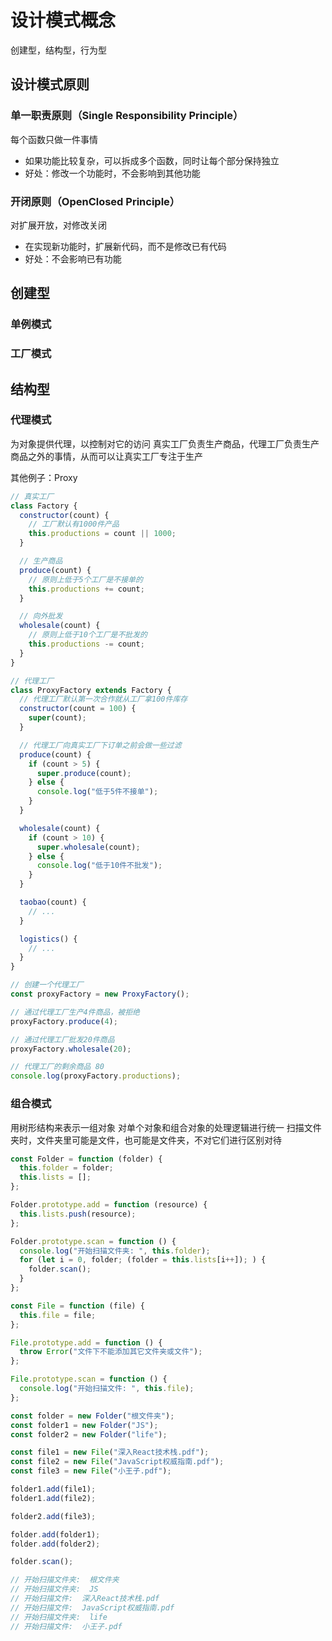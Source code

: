 # 设计模式概念

创建型，结构型，行为型

## 设计模式原则

### 单一职责原则（Single Responsibility Principle）

每个函数只做一件事情

- 如果功能比较复杂，可以拆成多个函数，同时让每个部分保持独立
- 好处：修改一个功能时，不会影响到其他功能

### 开闭原则（OpenClosed Principle）

对扩展开放，对修改关闭

- 在实现新功能时，扩展新代码，而不是修改已有代码
- 好处：不会影响已有功能

## 创建型

### 单例模式

### 工厂模式

## 结构型

### 代理模式

为对象提供代理，以控制对它的访问
真实工厂负责生产商品，代理工厂负责生产商品之外的事情，从而可以让真实工厂专注于生产

其他例子：Proxy

```js
// 真实工厂
class Factory {
  constructor(count) {
    // 工厂默认有1000件产品
    this.productions = count || 1000;
  }

  // 生产商品
  produce(count) {
    // 原则上低于5个工厂是不接单的
    this.productions += count;
  }

  // 向外批发
  wholesale(count) {
    // 原则上低于10个工厂是不批发的
    this.productions -= count;
  }
}

// 代理工厂
class ProxyFactory extends Factory {
  // 代理工厂默认第一次合作就从工厂拿100件库存
  constructor(count = 100) {
    super(count);
  }

  // 代理工厂向真实工厂下订单之前会做一些过滤
  produce(count) {
    if (count > 5) {
      super.produce(count);
    } else {
      console.log("低于5件不接单");
    }
  }

  wholesale(count) {
    if (count > 10) {
      super.wholesale(count);
    } else {
      console.log("低于10件不批发");
    }
  }

  taobao(count) {
    // ...
  }

  logistics() {
    // ...
  }
}

// 创建一个代理工厂
const proxyFactory = new ProxyFactory();

// 通过代理工厂生产4件商品，被拒绝
proxyFactory.produce(4);

// 通过代理工厂批发20件商品
proxyFactory.wholesale(20);

// 代理工厂的剩余商品 80
console.log(proxyFactory.productions);
```

### 组合模式

用树形结构来表示一组对象
对单个对象和组合对象的处理逻辑进行统一
扫描文件夹时，文件夹里可能是文件，也可能是文件夹，不对它们进行区别对待

```js
const Folder = function (folder) {
  this.folder = folder;
  this.lists = [];
};

Folder.prototype.add = function (resource) {
  this.lists.push(resource);
};

Folder.prototype.scan = function () {
  console.log("开始扫描文件夹: ", this.folder);
  for (let i = 0, folder; (folder = this.lists[i++]); ) {
    folder.scan();
  }
};

const File = function (file) {
  this.file = file;
};

File.prototype.add = function () {
  throw Error("文件下不能添加其它文件夹或文件");
};

File.prototype.scan = function () {
  console.log("开始扫描文件: ", this.file);
};

const folder = new Folder("根文件夹");
const folder1 = new Folder("JS");
const folder2 = new Folder("life");

const file1 = new File("深入React技术栈.pdf");
const file2 = new File("JavaScript权威指南.pdf");
const file3 = new File("小王子.pdf");

folder1.add(file1);
folder1.add(file2);

folder2.add(file3);

folder.add(folder1);
folder.add(folder2);

folder.scan();

// 开始扫描文件夹:  根文件夹
// 开始扫描文件夹:  JS
// 开始扫描文件:  深入React技术栈.pdf
// 开始扫描文件:  JavaScript权威指南.pdf
// 开始扫描文件夹:  life
// 开始扫描文件:  小王子.pdf
```
